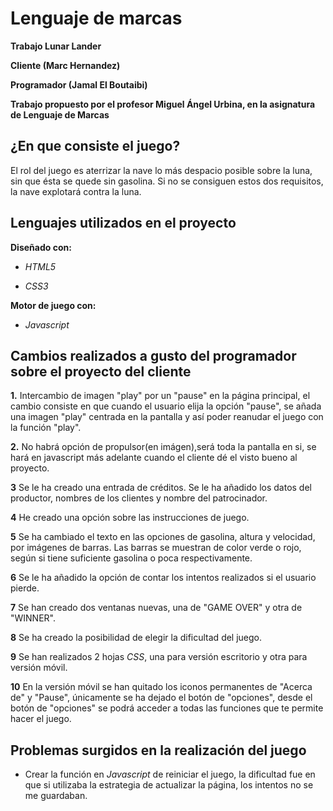 # Lenguaje de marcas

**Trabajo Lunar Lander**

**Cliente (Marc Hernandez)**

**Programador (Jamal El Boutaibi)**

**Trabajo propuesto por el profesor Miguel Ángel Urbina, en la asignatura de Lenguaje de Marcas**

## ¿En que consiste el juego?

El rol del juego es aterrizar la nave lo más despacio posible sobre la luna, sin que ésta se quede sin gasolina. Si no se consiguen estos 
dos requisitos, la nave explotará contra la luna.

## Lenguajes utilizados en el proyecto

**Diseñado con:**

+ *HTML5*

+ *CSS3*

**Motor de juego con:**

+ *Javascript* 

## Cambios realizados a gusto del programador sobre el proyecto del cliente



**1.** Intercambio de imagen "play" por un "pause" en la página principal, el cambio consiste en que cuando el usuario elija la opción "pause", se añada una imagen "play" centrada en la pantalla y así poder reanudar el juego con la función "play".

**2.** No habrá opción de propulsor(en imágen),será toda la pantalla en si, se hará en javascript más adelante cuando el cliente dé el visto bueno al proyecto.

**3** Se le ha creado una entrada de créditos. Se le ha añadido los datos del productor, nombres de los clientes y nombre del patrocinador.

**4** He creado una opción sobre las instrucciones de juego.

**5** Se ha cambiado el texto en las opciones de gasolina, altura y velocidad, por imágenes de barras. Las barras se muestran de color verde o rojo, según si tiene suficiente gasolina o poca respectivamente.

**6** Se le ha añadido la opción de contar los intentos realizados si el usuario pierde.  

**7** Se han creado dos ventanas nuevas, una de "GAME OVER" y otra de "WINNER". 

**8** Se ha creado la posibilidad de elegir la dificultad del juego.

**9** Se han realizados 2 hojas *CSS*, una para versión escritorio y otra para versión móvil.

**10** En la versión móvil se han quitado los iconos permanentes de "Acerca de" y "Pause", únicamente se ha dejado el botón de "opciones", desde el botón de "opciones" se podrá acceder a todas las funciones que te permite hacer el juego.

## Problemas surgidos en la realización del juego

+ Crear la función en *Javascript* de reiniciar el juego, la dificultad fue en que si utilizaba la estrategia de actualizar la página, los intentos no se me guardaban.









